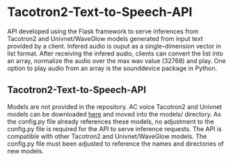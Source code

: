 # Tacotron2-Text-to-Speech-API
API developed using the Flask framework to serve inferences from Tacotron2 and Univnet/WaveGlow models generated from input text provided by a client. Infered audio is ouput as a single-dimension vector in list format. After receiving the infered audio, clients can convert the list into an array, normalize the audio over the max wav value (32768) and play. One option to play audio from an array is the sounddevice package in Python. 

## Tacotron2-Text-to-Speech-API
Models are not provided in the repository. AC voice Tacotron2 and Univnet models can be downloaded [here](https://drive.google.com/drive/folders/1Mp3I33caVRm7YkGYd5z3TXNdgIUF10U-) and moved into the models/ directory. As the config.py file already references these models, no adjustment to the config.py file is required for the API to serve inference requests. The API is compatible with other Tacotron2 and Univnet/WaveGlow models. The config.py file must been adjusted to reference the names and directories of new models. 


